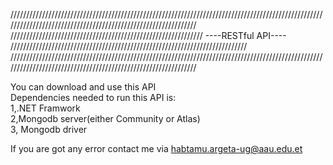 //////////////////////////////////////////////////////////////////////////////////////////////////////////////////////////////////////////////////////////////<br/>
/////////////////////////////////////////////////////////////     ----RESTful API----    ///////////////////////////////////////////////////////////////////////////<br/>
//////////////////////////////////////////////////////////////////////////////////////////////////////////////////////////////////////////////////////////////<br/>

You can download and use  this API <br/>
Dependencies needed to run this API is: <br/>
1,.NET Framwork <br/>
2,Mongodb server(either Community or Atlas)<br/>
3, Mongodb driver 

If you are  got any error contact me via habtamu.argeta-ug@aau.edu.et
